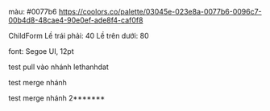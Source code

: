 màu: 
#0077b6
https://coolors.co/palette/03045e-023e8a-0077b6-0096c7-00b4d8-48cae4-90e0ef-ade8f4-caf0f8

ChildForm
Lề trái phải: 40
Lề trên dưới: 80

font:
Segoe UI, 12pt

test pull vào nhánh lethanhdat

test merge nhánh

test merge nhánh 2*******
